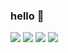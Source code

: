 ###  hello 👋

<a href="https://velog.io/@ba_pul"><img src="http://img.shields.io/badge/-Velog-20c997?style=for-the-badge&link=https://velog.io/@ba_pul"/></a>
<a href="https://www.instagram.com/ba._.pul"><img src="https://img.shields.io/badge/Instagram-%23E4405F.svg?style=for-the-badge&logo=Instagram&logoColor=white&link=https://instagram.com/ba._.pul"/></a>
<a href="mailto:minyeop0423@gmail.com"><img src="https://img.shields.io/badge/Gmail-D14836?style=for-the-badge&logo=gmail&logoColor=white&link=mailto:minyeop0423@gmail.com"/></a>
<a href="https://www.youtube.com/@Bapul_"><img src="https://img.shields.io/badge/YouTube-red?style=for-the-badge&logo=youtube&logoColor=white&link=https://www.youtube.com/@Bapul_"/></a>
